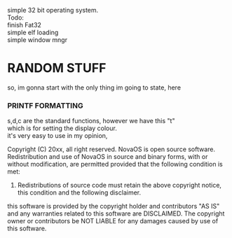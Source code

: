 simple 32 bit operating system. <br>
Todo: <br>
finish Fat32<br>
simple elf loading<br>
simple window mngr<br>

<h1>RANDOM STUFF</h1>
<p>
	so, im gonna start with the only thing im going to state, here<br>
	<h3>PRINTF FORMATTING</h3>
	s,d,c are the standard functions, however we have this "t"<br>
	which is for setting the display colour.<br>
	it's very easy to use in my opinion,<br>
</p>

Copyright (C) 20xx, all right reserved.
NovaOS is open source software. Redistribution and use of NovaOS in
source and binary forms, with or without modification, are permitted provided
that the following condition is met:

1. Redistributions of source code must retain the above copyright notice,
   this condition and the following disclaimer.

this software is provided by the copyright holder and contributors "AS IS"
and any warranties related to this software are DISCLAIMED.
The copyright owner or contributors be NOT LIABLE for any damages caused
by use of this software.